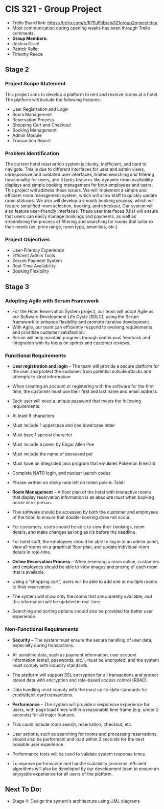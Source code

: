 # CIS 321 - Group Project
- Trello Board link:
https://trello.com/b/R79J6itb/cis321group2projectidea
- Most communication during opening weeks has been through Trello comments.
- **Group Members:**
 - Joshua Grant
 - Patrick Keller
 - Timothy Reece

## Stage 2
### Project Scope Statement
This project aims to develop a platform to rent and reserve rooms at a hotel. The platform will include the following features: 
 - User Registration and Login 
 - Room Management
 - Reservation Process
 - Shopping Cart and Checkout
 - Booking Management
 - Admin Module
 - Transaction Report
   
### Problem Identification
The current hotel reservation system is clunky, inefficient, and hard to navigate. This is due to different interfaces for user and admin views, unresponsive and outdated user interfaces, limited searching and filtering functionality for users, and it lacks features like dynamic room availability displays and simple booking management for both employees and users. This project will address these issues. We will implement a simple and efficient room management system, which will allow staff to quickly update room statuses. We also will develop a smooth booking process, which will feature simplified room selection, booking, and checkout. Our system will also feature user-friendly interfaces. These user interfaces (UIs) will ensure that users can easily manage bookings and payments, as well as streamlining the process of filtering and searching for rooms that tailor to their needs (ex. price range, room type, amenities, etc.). 

### Project Objectives
 - User-Friendly Experience
 - Efficient Admin Tools
 - Secure Payment System
 - Real-Time Availability
 - Booking Flexibility

## Stage 3

### Adopting Agile with Scrum Framework
- For the Hotel Reservation System project, our team will adopt Agile as our Software Development Life Cycle (SDLC), using the Scrum framework to enhance flexibility and promote iterative development.
- With Agile, our team can efficiently respond to evolving requirements and prioritize customer satisfaction.
- Scrum will help maintain progress through continuous feedback and integration with its focus on sprints and customer reviews.

### Functional Requirements
- **User registration and login** – The team will provide a secure platform for the user and protect the customer from potential outside attacks and attempts to steal information
 - When creating an account or registering with the software for the first time, the customer must use their first and last name and email address
 - Each user will need a unique password that meets the following requirements: 
  - At least 6 characters
  - Must include 1 uppercase and one lowercase letter
  - Must have 1 special character
  - Must include a poem by Edgar Allen Poe
  - Must include the name of deceased pet
  - Must have an integrated java program that emulates Pokémon Emerald
  - Complete NATO login, and nuclear launch codes
  - Phrase written on sticky note left on totem pole in Tahiti

- **Room Management** – A floor plan of the hotel with interactive rooms that display reservation information is an absolute must when booking online or in-person.
 -  This software should be accessed by both the customer and employees of the hotel to ensure that double-booking does not occur.
  -  For customers, users should be able to view their bookings, room details, and make changes as long as it’s before the deadline.
  -  For hotel staff, the employees should be able to log in to an admin panel, view all rooms on a graphical floor plan, and update individual room details in real-time.

- **Online Reservation Process** – When reserving a room online, customers and employees should be able to view images and pricing of each room that is available.
 - Using a “shopping cart”, users will be able to add one or multiple rooms to their reservation.
 - The system will show only the rooms that are currently available, and this information will be updated in real-time.
 - Searching and sorting options should also be provided for better user experience.

### Non-Functional Requirements
- **Security** – The system must ensure the secure handling of user data, especially during transactions.
 - All sensitive data, such as payment information, user account information (email, passwords, etc.), must be encrypted, and the system must comply with industry standards.
 - The platform will support SSL encryption for all transactions and protect stored data with encryption and role-based access control (RBAC).
 - Data handling must comply with the most up-to-date standards for credit/debit card transactions.

- **Performance** – The system will provide a responsive experience for users, with page load times within a reasonable time frame (e.g. under 2 seconds) for all major features.
 - This could include room search, reservation, checkout, etc.
 - User actions, such as searching for rooms and processing reservations, should also be performant and load within 2 seconds for the best possible user experience.
 - Performance tests will be used to validate system response times.
 - To improve performance and handle scalability concerns, efficient algorithms will also be developed by our development team to ensure an enjoyable experience for all users of the platform. 

## Next To Do:
- Stage 4: Design the system's architecture using UML diagrams
